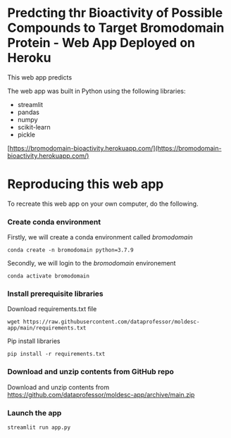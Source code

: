 # Predcting thr Bioactivity of Possible Compounds to Target Bromodomain Protein - Web App Deployed on Heroku



This web app predicts 

The web app was built in Python using the following libraries:
* streamlit
* pandas
* numpy
* scikit-learn
* pickle

[https://bromodomain-bioactivity.herokuapp.com/](https://bromodomain-bioactivity.herokuapp.com/)

# Reproducing this web app
To recreate this web app on your own computer, do the following.

### Create conda environment
Firstly, we will create a conda environment called *bromodomain*
```
conda create -n bromodomain python=3.7.9
```
Secondly, we will login to the *bromodomain* environement
```
conda activate bromodomain
```
### Install prerequisite libraries

Download requirements.txt file

```
wget https://raw.githubusercontent.com/dataprofessor/moldesc-app/main/requirements.txt

```

Pip install libraries
```
pip install -r requirements.txt
```

###  Download and unzip contents from GitHub repo

Download and unzip contents from https://github.com/dataprofessor/moldesc-app/archive/main.zip

###  Launch the app

```
streamlit run app.py

